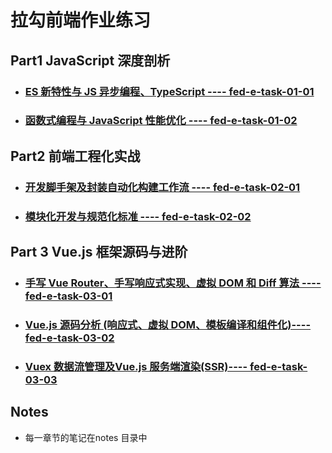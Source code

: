 # 拉勾前端作业练习


## Part1 JavaScript 深度剖析
+ ### [ES 新特性与 JS 异步编程、TypeScript ---- fed-e-task-01-01](https://github.com/jason-answer/fed-e-task/tree/master/fed-e-task-01-01)

+ ### [函数式编程与 JavaScript 性能优化 ---- fed-e-task-01-02](https://github.com/jason-answer/fed-e-task/tree/master/fed-e-task-01-02)

## Part2 前端工程化实战
+ ### [开发脚手架及封装自动化构建工作流 ---- fed-e-task-02-01](https://github.com/jason-answer/fed-e-task/tree/master/fed-e-task-02-01)
+ ### [模块化开发与规范化标准 ---- fed-e-task-02-02](https://github.com/jason-answer/fed-e-task/tree/master/fed-e-task-02-02) 

## Part 3 Vue.js 框架源码与进阶
+ ### [手写 Vue Router、手写响应式实现、虚拟 DOM 和 Diff 算法 ---- fed-e-task-03-01](https://github.com/jason-answer/fed-e-task/tree/master/fed-e-task-03-01) 

+ ### [Vue.js 源码分析 (响应式、虚拟 DOM、模板编译和组件化)---- fed-e-task-03-02 ](https://github.com/jason-answer/fed-e-task/tree/master/fed-e-task-03-02) 
  
+  ### [Vuex 数据流管理及Vue.js 服务端渲染(SSR)---- fed-e-task-03-03 ](https://github.com/jason-answer/fed-e-task/tree/master/fed-e-task-03-03) 


## Notes

* 每一章节的笔记在notes 目录中
